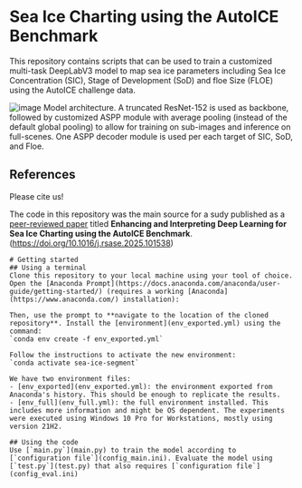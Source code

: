 # Sea Ice Charting using the AutoICE  Benchmark

This repository contains scripts that can be used to train a  customized multi-task DeepLabV3 model to map sea ice parameters including Sea Ice Concentration (SIC), Stage of Development (SoD) and floe Size (FLOE) using the AutoICE challenge data.


![image](https://github.com/user-attachments/assets/8afa1f60-4197-4e6b-8167-a09ea0ad1b87)
Model architecture. A truncated ResNet-152 is used as backbone, followed by customized ASPP module with average pooling (instead of the default global pooling) to allow for training on sub-images and inference on full-scenes. One ASPP decoder module is used per each target of SIC, SoD, and Floe.

## References
Please cite us!

The code in this repository was the main source for a sudy published as a [peer-reviewed paper](https://www.sciencedirect.com/science/article/abs/pii/S2352938525000916) titled **Enhancing and Interpreting Deep Learning for Sea Ice Charting using the AutoICE Benchmark**. (https://doi.org/10.1016/j.rsase.2025.101538)

```
# Getting started
## Using a terminal
Clone this repository to your local machine using your tool of choice. Open the [Anaconda Prompt](https://docs.anaconda.com/anaconda/user-guide/getting-started/) (requires a working [Anaconda](https://www.anaconda.com/) installation):

Then, use the prompt to **navigate to the location of the cloned repository**. Install the [environment](env_exported.yml) using the command:  
`conda env create -f env_exported.yml`

Follow the instructions to activate the new environment:  
`conda activate sea-ice-segment`

We have two environment files: 
- [env_exported](env_exported.yml): the environment exported from  Anaconda's history. This should be enough to replicate the results.
- [env_full](env_full.yml): the full environment installed. This includes more information and might be OS dependent. The experiments were executed using Windows 10 Pro for Workstations, mostly using version 21H2.

## Using the code
Use [`main.py`](main.py) to train the model according to [`configuration file`](config_main.ini). Evaluate the model using  [`test.py`](test.py) that also requires [`configuration file`](config_eval.ini)

